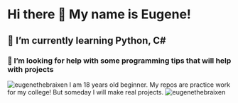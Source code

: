 # Hi there 👋 My name is Eugene!

## 🌱 I’m currently learning Python, C#
### 🤔 I’m looking for help with some programming tips that will help with projects
<img src="https://komarev.com/ghpvc/?username=eugenethebraixen&label=Profile%20views&color=FF0000&style=flat" alt="eugenethebraixen" />
I am 18 years old beginner. My repos are practice work for my college! But someday I will make real projects.
<img src="https://github-profile-trophy.vercel.app/?username=eugenethebraixen&theme=onedark" alt="eugenethebraixen" /></a>


